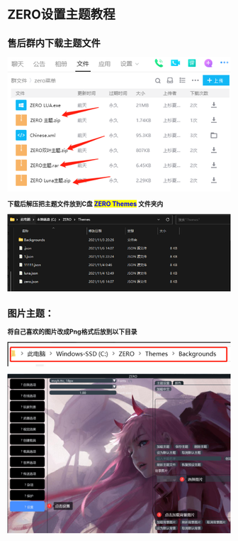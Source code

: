 # ZERO设置主题教程

## **售后群内下载主题文件**

![](<../../.gitbook/assets/image (113).png>)

**下载后解压把主题文件放到C盘 **<mark style="color:blue;">**ZERO Themes**</mark>** 文件夹内**

![](<../../.gitbook/assets/image (246).png>)

## 图片主题：

**将自己喜欢的图片改成Png格式后放到以下目录**

![](<../../.gitbook/assets/image (98).png>)

![](<../../.gitbook/assets/image (52).png>)
